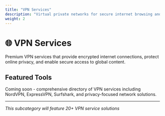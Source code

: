 ```yaml
---
title: "VPN Services"
description: "Virtual private networks for secure internet browsing and privacy protection"
weight: 2
---
```


# 🌐 VPN Services

Premium VPN services that provide encrypted internet connections, protect online privacy, and enable secure access to global content.

## Featured Tools

Coming soon - comprehensive directory of VPN services including NordVPN, ExpressVPN, Surfshark, and privacy-focused network solutions.

---

*This subcategory will feature 20+ VPN service solutions*